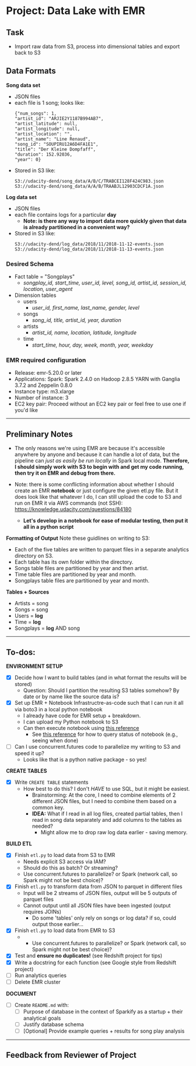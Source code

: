 # Project: Data Lake with EMR

## Task
- Import raw data from S3, process into dimensional tables and export back to S3

## Data Formats

**Song data set**
- JSON files
- each file is 1 song; looks like:
    ```
    {"num_songs": 1,
    "artist_id": "ARJIE2Y1187B994AB7",
    "artist_latitude": null,
    "artist_longitude": null,
    "artist_location": "",
    "artist_name": "Line Renaud",
    "song_id": "SOUPIRU12A6D4FA1E1",
    "title": "Der Kleine Dompfaff",
    "duration": 152.92036,
    "year": 0}
    ```
- Stored in S3 like:
    ```
    S3://udacity-dend/song_data/A/B/C/TRABCEI128F424C983.json
    S3://udacity-dend/song_data/A/A/B/TRAABJL12903CDCF1A.json
    ```

**Log data set**
- JSON files
- each file contains logs for a particular **day**
  - **Note: is there any way to import data more quickly given that data is already partitioned in a convenient way?**
- Stored in S3 like:
    ```
   S3://udacity-dend/log_data/2018/11/2018-11-12-events.json
   S3://udacity-dend/log_data/2018/11/2018-11-13-events.json
    ```

### Desired Schema

- Fact table = "Songplays"
  - *songplay_id, start_time, user_id, level, song_id, artist_id, session_id, location, user_agent*
- Dimension tables
  - users
    - *user_id, first_name, last_name, gender, level*
  - songs
    - *song_id, title, artist_id, year, duration*
  - artists
    - *artist_id, name, location, latitude, longitude*
  - time
    - *start_time, hour, day, week, month, year, weekday*

### EMR required configuration

- Release: emr-5.20.0 or later
- Applications: Spark: Spark 2.4.0 on Hadoop 2.8.5 YARN with Ganglia 3.7.2 and Zeppelin 0.8.0
- Instance type: m3.xlarge
- Number of instance: 3
- EC2 key pair: Proceed without an EC2 key pair or feel free to use one if you'd like


---

## Preliminary Notes
- The only reasons we're using EMR are because it's accessible anywhere by anyone and because it can handle a lot of data, but the pipeline can *just as easily be run locally* in Spark local mode. **Therefore, I should simply work with S3 to begin with and get my code running, then try it on EMR and debug from there.**

- Note: there is some conflicting information about whether I should create an EMR **notebook** or just configure the given etl.py file. But it does look like that whatever I do, I can still upload the code to S3 and run on EMR it via AWS commands (not SSH): https://knowledge.udacity.com/questions/84180
  - **Let's develop in a notebook for ease of modular testing, then put it all in a python script**

**Formatting of Output**
Note these guidlines on writing to S3:
- Each of the five tables are written to parquet files in a separate analytics directory on S3.
- Each table has its own folder within the directory.
- Songs table files are partitioned by year and then artist.
- Time table files are partitioned by year and month.
- Songplays table files are partitioned by year and month.

**Tables + Sources**
- Artists = song
- Songs = song
- Users = **log**
- Time = **log**
- Songplays = **log** AND song
---

## To-dos:

**ENVIRONMENT SETUP**
- [x] Decide how I want to build tables (and in what format the results will be stored)
  - Question: Should I partition the resulting S3 tables somehow? By date or by name like the source data is?
- [x] Set up EMR + Notebook Infrastructre-as-code such that I can run it all via boto3 in a local python notebook
  - I already have code for EMR setup + breakdown.
  - I can upload my Python notebook to S3
  - Can then execute notebook using [this reference](https://boto3.amazonaws.com/v1/documentation/api/latest/reference/services/emr.html#EMR.Client.start_notebook_execution)
    - See [this reference](https://boto3.amazonaws.com/v1/documentation/api/latest/reference/services/emr.html#EMR.Client.describe_notebook_execution) for how to query status of notebook (e.g., seeing when done)
- [ ] Can I use concurrent.futures code to parallelize my writing to S3 and speed it up?
  - Looks like that is a python native package - so yes!

**CREATE TABLES**
- [x] Write `CREATE TABLE` statements
  - How best to do this? I don't *HAVE* to use SQL, but it might be easiest.
    - Brainstorming: At the core, I need to combine elements of 2 different JSON files, but I need to combine them based on a common key.
    - **IDEA:** What if I read in all log files, created partial tables, then I read in song data separately and add columns to the tables as needed?
      - Might allow me to drop raw log data earlier - saving memory.

**BUILD ETL**
- [x] Finish `etl.py` to load data from S3 to EMR
  - Needs explicit S3 access via IAM?
  - Should do this as batch? Or streaming?
  - Use concurrent.futures to parallelize? or Spark (network call, so Spark might not be best choice)?
- [x] Finish `etl.py` to transform data from JSON to parquet in different files
  - Input will be 2 streams of JSON files, output will be 5 outputs of parquet files
  - Cannot output until all JSON files have been ingested (output requires JOINs)
    - Do some 'tables' only rely on songs or log data? if so, could output those earlier...
- [x] Finish `etl.py` to load data from EMR to S3
  - - Use concurrent.futures to parallelize? or Spark (network call, so Spark might not be best choice)?
- [x] Test and **ensure no duplicates!** (see Redshift project for tips)
- [x] Write a docstring for each function (see Google style from Redshift project)
- [ ] Run analytics queries
- [ ] Delete EMR cluster

**DOCUMENT**
- [ ] Create `README.md` with:
  - [ ] Purpose of database in the context of Sparkify as a startup + their analytical goals
  - [ ] Justify database schema
  - [ ] [Optional] Provide example queries + results for song play analysis

---

## Feedback from Reviewer of Project
